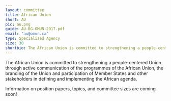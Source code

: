 ```yaml
---
layout: committee
title: African Union
short: AU
pic: au.png
guide: AU-BG-OMUN-2017.pdf
email: "au@omun.ca"
type: Specialized Agency
size: 30
shortbio: The African Union is committed to strengthening a people-centered Union through active communication of the programmes of the African Union, the branding of the Union and participation of Member States and other stakeholders in defining and implementing the African agenda.
---
```


The African Union is committed to strengthening a people-centered Union through active communication of the programmes of the African Union, the branding of the Union and participation of Member States and other stakeholders in defining and implementing the African agenda.

Information on position papers, topics, and committee sizes are coming soon!
